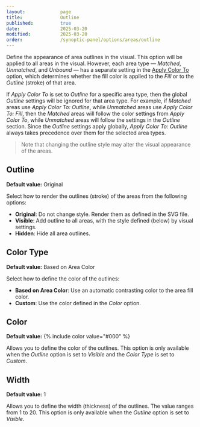 ```yaml
---
layout:             page
title:              Outline
published:          true
date:               2025-03-20
modified:           2025-03-20
order:              /synoptic-panel/options/areas/outline
---
```


Define the appearance of area outlines in the visual.
This option will be applied to all areas in the visual. However, each area type — *Matched*, *Unmatched*, and *Unbound* — has a separate setting in the [Apply Color To](./color-matched.md#apply-color-to) option, which determines whether the fill color is applied to the *Fill* or to the *Outline* (stroke) of that area.

If *Apply Color To* is set to *Outline* for a specific area type, then the global *Outline* settings will be ignored for that area type. For example, if *Matched* areas use *Apply Color To: Outline*, while *Unmatched* areas use *Apply Color To: Fill*, then the *Matched* areas will follow the color settings from *Apply Color To*, while *Unmatched* areas will follow the settings in the *Outline* section. Since the *Outline* settings apply globally, *Apply Color To: Outline* always takes precedence over them for the selected area types.

> Note that changing the outline style may alter the visual appearance of the areas.

## Outline

**Default value:** Original

Select how to render the outlines (stroke) of the areas from the following options:

- **Original**: Do not change style. Render them as defined in the SVG file.
- **Visible**: Add outline to all areas, with the style defined (below) by visual settings.
- **Hidden**: Hide all area outlines.

## Color Type

**Default value:** Based on Area Color

Select how to define the color of the outlines:

- **Based on Area Color**: Use an automatic contrasting color to the area fill color.
- **Custom**: Use the color defined in the *Color* option.

## Color

**Default value:** {% include color value="#000" %}

Allows you to define the color of the outlines.
This option is only available when the *Outline* option is set to *Visible* and the *Color Type* is set to *Custom*.

## Width

**Default value:** 1

Allows you to define the width (thickness) of the outlines. The value ranges from 1 to 20.
This option is only available when the *Outline* option is set to *Visible*.
